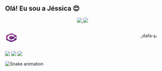 ## Olá! Eu sou a Jéssica 😊
<div align="center">
  <a href="https://github.com/Jessica-Minervino">
  <img height="150em" src="https://github-readme-stats.vercel.app/api?username=Jessica-Minervino&show_icons=true&theme=gruvbox&include_all_commits=true&count_private=true"/>
  <img height="150em" src="https://github-readme-stats.vercel.app/api/top-langs/?username=Jessica-Minervino&layout=compact&langs_count=7&theme=gruvbox"/>
</div>
  <div style="display: inline_block"><br>

  <img align="center" alt="Rafa-Csharp" height="30" width="40" 
   src="https://raw.githubusercontent.com/devicons/devicon/master/icons/csharp/csharp-original.svg">
 <img align="right" alt="Rafa-pic" height="150" style="border-radius:50px;" src="https://user-images.githubusercontent.com/101593387/161313508-55bf5a61-0b62-4263-b8e2-9e14e3c17205.gif">
</div>
  
  ##
  
  <div> 
  <a href = "mailto:jessica.minervino@gmail.com"><img src="https://img.shields.io/badge/-Gmail-%23333?style=for-the-badge&logo=gmail&logoColor=white" target="_blank"></a>
  <a href="https://www.linkedin.com/in/j%C3%A9ssica-minervino" target="_blank"><img src="https://img.shields.io/badge/-LinkedIn-%230077B5?style=for-the-badge&logo=linkedin&logoColor=white" target="_blank"></a> 
 <a href="https://api.whatsapp.com/send?phone=5548996751640" target="_blank"><img src="https://img.shields.io/badge/WhatsApp-25D366?style=for-the-badge&logo=whatsapp&logoColor=white" target="_blank"></a> 
 
![Snake animation](https://github.com/jessica-minervino/jessica.minervino/blob/output/github-contribution-grid-snake.svg)
 
</div>

  
 
